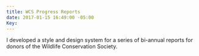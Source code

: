 ```yaml
---
title: WCS Progress Reports
date: 2017-01-15 16:49:00 -05:00
Key: 
---
```


I developed a style and design system for a series of bi-annual reports for donors of the Wildlife Conservation Society. 